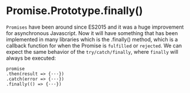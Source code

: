 # Promise.Prototype.finally()

```Promises``` have been around since ES2015 and it was a huge improvement for asynchronous Javascript. Now it will have something that has been implemented in many libraries which is the .finally() method, which is a callback function for when the Promise is ```fulfilled``` or ```rejected```. We can expect the same behavior of the ```try/catch/finally```, where ```finally``` will always be executed:

```
promise
.then(result => {···})
.catch(error => {···})
.finally(() => {···})
```